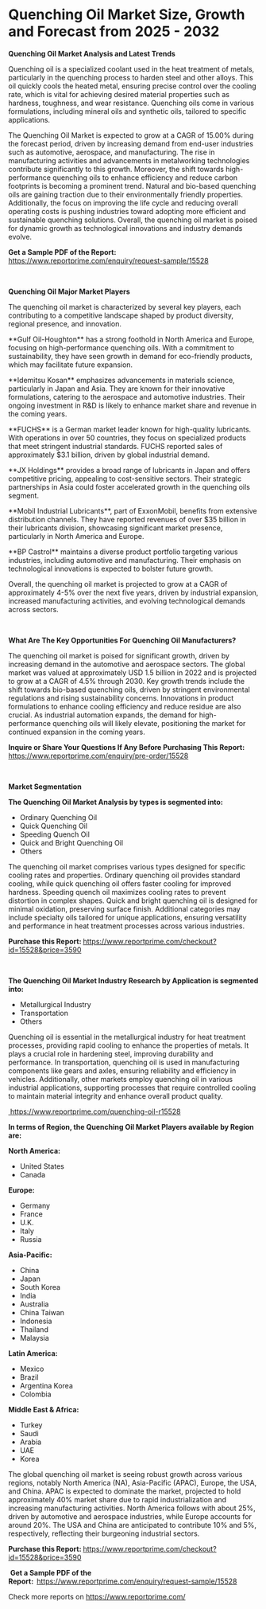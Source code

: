 <p><h1>Quenching Oil Market Size, Growth and Forecast from 2025 - 2032</h1></p><p><strong>Quenching Oil Market Analysis and Latest Trends</strong></p>
<p><p>Quenching oil is a specialized coolant used in the heat treatment of metals, particularly in the quenching process to harden steel and other alloys. This oil quickly cools the heated metal, ensuring precise control over the cooling rate, which is vital for achieving desired material properties such as hardness, toughness, and wear resistance. Quenching oils come in various formulations, including mineral oils and synthetic oils, tailored to specific applications.</p><p>The Quenching Oil Market is expected to grow at a CAGR of 15.00% during the forecast period, driven by increasing demand from end-user industries such as automotive, aerospace, and manufacturing. The rise in manufacturing activities and advancements in metalworking technologies contribute significantly to this growth. Moreover, the shift towards high-performance quenching oils to enhance efficiency and reduce carbon footprints is becoming a prominent trend. Natural and bio-based quenching oils are gaining traction due to their environmentally friendly properties. Additionally, the focus on improving the life cycle and reducing overall operating costs is pushing industries toward adopting more efficient and sustainable quenching solutions. Overall, the quenching oil market is poised for dynamic growth as technological innovations and industry demands evolve.</p></p>
<p><strong>Get a Sample PDF of the Report:&nbsp;</strong> <a href="https://www.reportprime.com/enquiry/request-sample/15528?utm_campaign=2939&utm_medium=2&utm_source=Github&utm_content=ia&utm_term=20032025&utm_id=quenching-oil">https://www.reportprime.com/enquiry/request-sample/15528</a></p>
<p>&nbsp;</p>
<p><strong>Quenching Oil Major Market Players</strong></p>
<p><p>The quenching oil market is characterized by several key players, each contributing to a competitive landscape shaped by product diversity, regional presence, and innovation.</p><p>**Gulf Oil-Houghton** has a strong foothold in North America and Europe, focusing on high-performance quenching oils. With a commitment to sustainability, they have seen growth in demand for eco-friendly products, which may facilitate future expansion.</p><p>**Idemitsu Kosan** emphasizes advancements in materials science, particularly in Japan and Asia. They are known for their innovative formulations, catering to the aerospace and automotive industries. Their ongoing investment in R&D is likely to enhance market share and revenue in the coming years.</p><p>**FUCHS** is a German market leader known for high-quality lubricants. With operations in over 50 countries, they focus on specialized products that meet stringent industrial standards. FUCHS reported sales of approximately $3.1 billion, driven by global industrial demand.</p><p>**JX Holdings** provides a broad range of lubricants in Japan and offers competitive pricing, appealing to cost-sensitive sectors. Their strategic partnerships in Asia could foster accelerated growth in the quenching oils segment.</p><p>**Mobil Industrial Lubricants**, part of ExxonMobil, benefits from extensive distribution channels. They have reported revenues of over $35 billion in their lubricants division, showcasing significant market presence, particularly in North America and Europe.</p><p>**BP Castrol** maintains a diverse product portfolio targeting various industries, including automotive and manufacturing. Their emphasis on technological innovations is expected to bolster future growth.</p><p>Overall, the quenching oil market is projected to grow at a CAGR of approximately 4-5% over the next five years, driven by industrial expansion, increased manufacturing activities, and evolving technological demands across sectors.</p></p>
<p>&nbsp;</p>
<p><strong>What Are The Key Opportunities For Quenching Oil Manufacturers?</strong></p>
<p><p>The quenching oil market is poised for significant growth, driven by increasing demand in the automotive and aerospace sectors. The global market was valued at approximately USD 1.5 billion in 2022 and is projected to grow at a CAGR of 4.5% through 2030. Key growth trends include the shift towards bio-based quenching oils, driven by stringent environmental regulations and rising sustainability concerns. Innovations in product formulations to enhance cooling efficiency and reduce residue are also crucial. As industrial automation expands, the demand for high-performance quenching oils will likely elevate, positioning the market for continued expansion in the coming years.</p></p>
<p><strong>Inquire or Share Your Questions If Any Before Purchasing This Report:</strong> <a href="https://www.reportprime.com/enquiry/pre-order/15528?utm_campaign=2939&utm_medium=2&utm_source=Github&utm_content=ia&utm_term=20032025&utm_id=quenching-oil">https://www.reportprime.com/enquiry/pre-order/15528</a></p>
<p>&nbsp;</p>
<p><strong>Market Segmentation</strong></p>
<p><strong>The Quenching Oil Market Analysis by types is segmented into:</strong></p>
<p><ul><li>Ordinary Quenching Oil</li><li>Quick Quenching Oil</li><li>Speeding Quench Oil</li><li>Quick and Bright Quenching Oil</li><li>Others</li></ul></p>
<p><p>The quenching oil market comprises various types designed for specific cooling rates and properties. Ordinary quenching oil provides standard cooling, while quick quenching oil offers faster cooling for improved hardness. Speeding quench oil maximizes cooling rates to prevent distortion in complex shapes. Quick and bright quenching oil is designed for minimal oxidation, preserving surface finish. Additional categories may include specialty oils tailored for unique applications, ensuring versatility and performance in heat treatment processes across various industries.</p></p>
<p><strong>Purchase this Report:&nbsp;</strong><a href="https://www.reportprime.com/checkout?id=15528&price=3590&utm_campaign=2939&utm_medium=2&utm_source=Github&utm_content=ia&utm_term=20032025&utm_id=quenching-oil">https://www.reportprime.com/checkout?id=15528&price=3590</a></p>
<p>&nbsp;</p>
<p><strong>The Quenching Oil Market Industry Research by Application is segmented into:</strong></p>
<p><ul><li>Metallurgical Industry</li><li>Transportation</li><li>Others</li></ul></p>
<p><p>Quenching oil is essential in the metallurgical industry for heat treatment processes, providing rapid cooling to enhance the properties of metals. It plays a crucial role in hardening steel, improving durability and performance. In transportation, quenching oil is used in manufacturing components like gears and axles, ensuring reliability and efficiency in vehicles. Additionally, other markets employ quenching oil in various industrial applications, supporting processes that require controlled cooling to maintain material integrity and enhance overall product quality.</p></p>
<p><a href="https://www.reportprime.com/quenching-oil-r15528?utm_campaign=2939&utm_medium=2&utm_source=Github&utm_content=ia&utm_term=20032025&utm_id=quenching-oil">&nbsp;https://www.reportprime.com/quenching-oil-r15528</a></p>
<p><strong>In terms of Region, the Quenching Oil Market Players available by Region are:</strong></p>
<p>
    <p> <strong> North America: </strong>
        <ul>
            <li>United States</li>
            <li>Canada</li>
        </ul>
        </p> 
    <p> <strong> Europe: </strong>
        <ul>
            <li>Germany</li>
            <li>France</li>
            <li>U.K.</li>
            <li>Italy</li>
            <li>Russia</li>
        </ul>
        </p> 
    <p> <strong> Asia-Pacific: </strong>
        <ul>
            <li>China</li>
            <li>Japan</li>
            <li>South Korea</li>
            <li>India</li>
            <li>Australia</li>
            <li>China Taiwan</li>
            <li>Indonesia</li>
            <li>Thailand</li>
            <li>Malaysia</li>
        </ul>
        </p> 
    <p> <strong> Latin America: </strong>
        <ul>
            <li>Mexico</li>
            <li>Brazil</li>
            <li>Argentina Korea</li>
            <li>Colombia</li>
        </ul>
        </p> 
    <p> <strong> Middle East & Africa: </strong>
        <ul>
            <li>Turkey</li>
            <li>Saudi</li>
            <li>Arabia</li>
            <li>UAE</li>
            <li>Korea</li>
        </ul>
    </p>
    </p>
<p><p>The global quenching oil market is seeing robust growth across various regions, notably North America (NA), Asia-Pacific (APAC), Europe, the USA, and China. APAC is expected to dominate the market, projected to hold approximately 40% market share due to rapid industrialization and increasing manufacturing activities. North America follows with about 25%, driven by automotive and aerospace industries, while Europe accounts for around 20%. The USA and China are anticipated to contribute 10% and 5%, respectively, reflecting their burgeoning industrial sectors.</p></p>
<p><strong>Purchase this Report: </strong><a href="https://www.reportprime.com/checkout?id=15528&price=3590&utm_campaign=2939&utm_medium=2&utm_source=Github&utm_content=ia&utm_term=20032025&utm_id=quenching-oil">https://www.reportprime.com/checkout?id=15528&price=3590</a></p>
<p>&nbsp;<strong>Get a Sample PDF of the Report:&nbsp;&nbsp;</strong><a href="https://www.reportprime.com/enquiry/request-sample/15528?utm_campaign=2939&utm_medium=2&utm_source=Github&utm_content=ia&utm_term=20032025&utm_id=quenching-oil">https://www.reportprime.com/enquiry/request-sample/15528</a></p>
<p><strong></strong></p>
<p>Check more reports on <a href="https://www.reportprime.com/?utm_campaign=2939&utm_medium=2&utm_source=Github&utm_content=ia&utm_term=20032025&utm_id=quenching-oil">https://www.reportprime.com/</a></p>